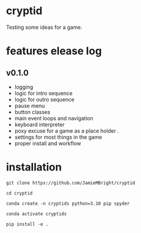 # cryptid
Testing some ideas for a game.

# features elease log
## v0.1.0
 - logging
 - logic for intro sequence
 - logic for outro sequence
 - pause menu
 - button classes
 - main event loops and navigation
 - keyboard interpreter
 - poxy excuse for a game as a place holder .
 - settings for most things in the game
 - proper install and workflow

# installation
`git clone https://github.com/JamieMBright/cryptid`

`cd cryptid`

`conda create -n cryptids python=3.10 pip spyder`

`conda activate cryptids`

`pip install -e .`
